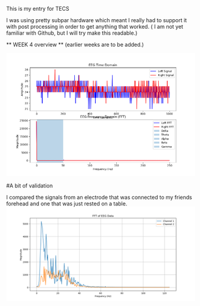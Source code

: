 This is my entry for TECS


I was using pretty subpar hardware which meant I really had to support it with post processing in order to get anything that worked. 
( I am not yet familiar with Github, but I will try make this readable.)


**
WEEK 4 overview ** (earlier weeks are to be added.) 


![Week 4](Figure_1.png)


#A bit of validation

I compared the signals from an electrode that was connected to my friends forehead and one that was just rested on a table. 
![comparison](comparisonofactiveelectrodegroupandinactiveelectrodegroup.png)
